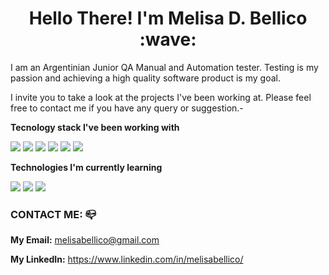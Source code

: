 <h1 align=Center> Hello There! I'm Melisa D. Bellico :wave: </h1> 

I am an Argentinian Junior QA Manual and Automation tester. 
Testing is my passion and achieving a high quality software product is my goal.

I invite you to take a look at the projects I've been working at.
Please feel free to contact me if you have any query or suggestion.-

**Tecnology stack I've been working with**

<img src="https://img.shields.io/badge/-HTML-brightgreen"> <img src="https://img.shields.io/badge/-CSS-brightgreen"> <img src="https://img.shields.io/badge/-JavaScript-brightgreen">
<img src="https://img.shields.io/badge/-Node.Js-orange"> 
<img src="https://img.shields.io/badge/-Jest-red"> 
<img src="https://img.shields.io/badge/-WebDriver%20IO-blue">

**Technologies I'm currently learning**

<img src="https://img.shields.io/badge/-Selenium-blueviolet"> <img src="https://img.shields.io/badge/-Database and SQL-blueviolet"> <img src="https://img.shields.io/badge/-Java-blueviolet">

### CONTACT ME: :mailbox_closed:

**My Email:** melisabellico@gmail.com

**My LinkedIn:** https://www.linkedin.com/in/melisabellico/
